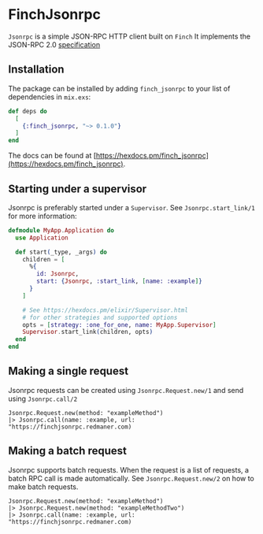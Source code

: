 # FinchJsonrpc

`Jsonrpc` is a simple JSON-RPC HTTP client built on `Finch` It implements the JSON-RPC 2.0 [specification](https://www.jsonrpc.org/)

## Installation

The package can be installed
by adding `finch_jsonrpc` to your list of dependencies in `mix.exs`:

```elixir
def deps do
  [
    {:finch_jsonrpc, "~> 0.1.0"}
  ]
end
```

The docs can be found at [https://hexdocs.pm/finch_jsonrpc](https://hexdocs.pm/finch_jsonrpc).


## Starting under a supervisor
Jsonrpc is preferably started under a `Supervisor`. See `Jsonrpc.start_link/1` for more information:

```elixir
defmodule MyApp.Application do
  use Application

  def start(_type, _args) do
    children = [
      %{
        id: Jsonrpc,
        start: {Jsonrpc, :start_link, [name: :example]}
      }
    ]

    # See https://hexdocs.pm/elixir/Supervisor.html
    # for other strategies and supported options
    opts = [strategy: :one_for_one, name: MyApp.Supervisor]
    Supervisor.start_link(children, opts)
  end
end
```

## Making a single request
Jsonrpc requests can be created using `Jsonrpc.Request.new/1` and send using `Jsonrpc.call/2`

```
Jsonrpc.Request.new(method: "exampleMethod")
|> Jsonrpc.call(name: :example, url: "https://finchjsonrpc.redmaner.com)
```

## Making a batch request
Jsonrpc supports batch requests. When the request is a list of requests, a batch RPC call is made automatically.
See `Jsonrpc.Request.new/2` on how to make batch requests.

```
Jsonrpc.Request.new(method: "exampleMethod")
|> Jsonrpc.Request.new(method: "exampleMethodTwo")
|> Jsonrpc.call(name: :example, url: "https://finchjsonrpc.redmaner.com)
```
